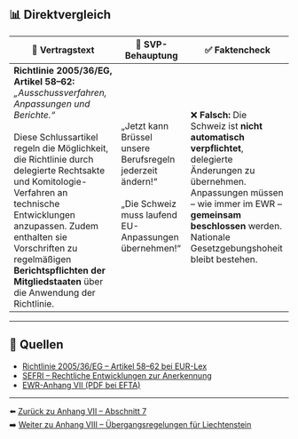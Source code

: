 ## 📊 Direktvergleich

| 📜 **Vertragstext** | 🧨 **SVP-Behauptung** | ✅ **Faktencheck** |
|---------------------|-----------------------|--------------------|
| **Richtlinie 2005/36/EG, Artikel 58–62:** _„Ausschussverfahren, Anpassungen und Berichte.“_ <br><br> Diese Schlussartikel regeln die Möglichkeit, die Richtlinie durch delegierte Rechtsakte und Komitologie-Verfahren an technische Entwicklungen anzupassen. Zudem enthalten sie Vorschriften zu regelmäßigen **Berichtspflichten der Mitgliedstaaten** über die Anwendung der Richtlinie. | „Jetzt kann Brüssel unsere Berufsregeln jederzeit ändern!“ <br><br> „Die Schweiz muss laufend EU-Anpassungen übernehmen!“ | ❌ **Falsch:** Die Schweiz ist **nicht automatisch verpflichtet**, delegierte Änderungen zu übernehmen. <br> Anpassungen müssen – wie immer im EWR – **gemeinsam beschlossen** werden. <br> Nationale Gesetzgebungshoheit bleibt bestehen. |

---

## 🔗 Quellen

- [Richtlinie 2005/36/EG – Artikel 58–62 bei EUR-Lex](https://eur-lex.europa.eu/legal-content/DE/TXT/?uri=CELEX%3A32005L0036)
- [SEFRI – Rechtliche Entwicklungen zur Anerkennung](https://www.sbfi.admin.ch/sbfi/de/home/bildung/anerkennung-auslaendischer-abschluesse/rechtliche-grundlagen.html)
- [EWR-Anhang VII (PDF bei EFTA)](https://www.efta.int/media/documents/legal-texts/eea/annexes-to-the-agreement/Annex-VII.pdf)

---

⬅️ [Zurück zu Anhang VII – Abschnitt 7](anhang_VII_abschnitt_7.md)  
➡️ [Weiter zu Anhang VIII – Übergangsregelungen für Liechtenstein](anhang_VIII.md)
